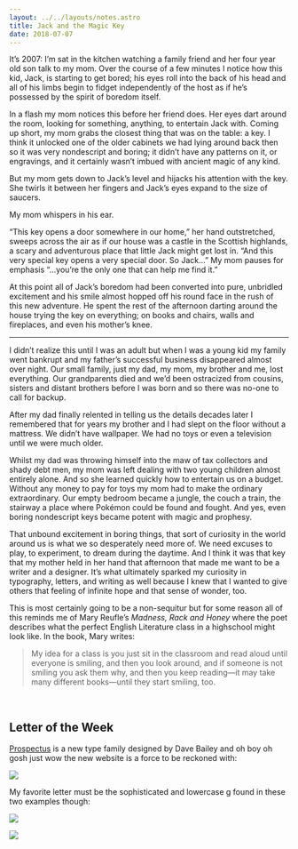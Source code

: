 ```yaml
---
layout: ../../layouts/notes.astro
title: Jack and the Magic Key
date: 2018-07-07
---
```


It’s 2007: I’m sat in the kitchen watching a family friend and her four year old son talk to my mom. Over the course of a few minutes I notice how this kid, Jack, is starting to get bored; his eyes roll into the back of his head and all of his limbs begin to fidget independently of the host as if he’s possessed by the spirit of boredom itself.

In a flash my mom notices this before her friend does. Her eyes dart around the room, looking for something, anything, to entertain Jack with. Coming up short, my mom grabs the closest thing that was on the table: a key. I think it unlocked one of the older cabinets we had lying around back then so it was very nondescript and boring; it didn’t have any patterns on it, or engravings, and it certainly wasn’t imbued with ancient magic of any kind.

But my mom gets down to Jack’s level and hijacks his attention with the key. She twirls it between her fingers and Jack’s eyes expand to the size of saucers.

My mom whispers in his ear.

“This key opens a door somewhere in our home,” her hand outstretched, sweeps across the air as if our house was a castle in the Scottish highlands, a scary and adventurous place that little Jack might get lost in. “And this very special key opens a very special door. So Jack…” My mom pauses for emphasis “…you’re the only one that can help me find it.”

At this point all of Jack’s boredom had been converted into pure, unbridled excitement and his smile almost hopped off his round face in the rush of this new adventure. He spent the rest of the afternoon darting around the house trying the key on everything; on books and chairs, walls and fireplaces, and even his mother’s knee.

---

I didn’t realize this until I was an adult but when I was a young kid my family went bankrupt and my father’s successful business disappeared almost over night. Our small family, just my dad, my mom, my brother and me, lost everything. Our grandparents died and we’d been ostracized from cousins, sisters and distant brothers before I was born and so there was no-one to call for backup.

After my dad finally relented in telling us the details decades later I remembered that for years my brother and I had slept on the floor without a mattress. We didn’t have wallpaper. We had no toys or even a television until we were much older.

Whilst my dad was throwing himself into the maw of tax collectors and shady debt men, my mom was left dealing with two young children almost entirely alone. And so she learned quickly how to entertain us on a budget. Without any money to pay for toys my mom had to make the ordinary extraordinary. Our empty bedroom became a jungle, the couch a train, the stairway a place where Pokémon could be found and fought. And yes, even boring nondescript keys became potent with magic and prophesy.

That unbound excitement in boring things, that sort of curiosity in the world around us is what we so desperately need more of. We need excuses to play, to experiment, to dream during the daytime. And I think it was that key that my mother held in her hand that afternoon that made me want to be a writer and a designer. It’s what ultimately sparked my curiosity in typography, letters, and writing as well because I knew that I wanted to give others that feeling of infinite hope and that sense of wonder, too.

This is most certainly going to be a non-sequitur but for some reason all of this reminds me of Mary Reufle’s _Madness, Rack and Honey_ where the poet describes what the perfect English Literature class in a highschool might look like. In the book, Mary writes:

> My idea for a class is you just sit in the classroom and read aloud until everyone is smiling, and then you look around, and if someone is not smiling you ask them why, and then you keep reading—it may take many different books—until they start smiling, too.

<br>

## Letter of the Week

[Prospectus](http://prospectus.losttype.com/) is a new type family designed by Dave Bailey and oh boy oh gosh just wow the new website is a force to be reckoned with:

![](https://buttondown.s3.us-west-2.amazonaws.com/images/c7d2c452-2e4c-440d-825b-525694ba559e.png)

My favorite letter must be the sophisticated and lowercase g found in these two examples though:

![](https://buttondown.s3.us-west-2.amazonaws.com/images/dfcbb646-7d50-4900-8462-6735387a3198.png)

![](https://buttondown.s3.us-west-2.amazonaws.com/images/64efc384-84f0-4349-9716-174273c03404.png)
